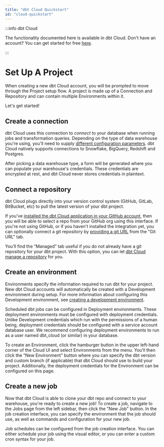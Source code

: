 ```yaml
---
title: "dbt Cloud Quickstart"
id: "cloud-quickstart"
---
```



:::info dbt Cloud

The functionality documented here is available in dbt Cloud. Don't have an account? You can get started for free [here](https://www.getdbt.com/signup).

:::

# Set Up A Project
When creating a new dbt Cloud account, you will be prompted to move through the Project setup flow. A project is made up of a Connection and Repository and can contain multiple Environments within it.

Let's get started!

## Create a connection

dbt Cloud uses this connection to _connect_ to your database when running jobs and transformation queries. Depending on the type of data warehouse you're using, you'll need to supply [different configuration parameters](connecting-your-database.md). dbt Cloud natively supports connections to Snowflake, BigQuery, Redshift and Postgres.

After picking a data warehouse type, a form will be generated where you can populate your warehouse's credentials. These credentials are encrypted at rest, and dbt Cloud never stores credentials in plaintext.

<Lightbox src="/img/docs/dbt-cloud/dbt-quickstart-connection.png" title="An example connection for a Snowflake data warehouse"/>

## Connect a repository

dbt Cloud plugs directly into your version control system (GitHub, GitLab, BitBucket, etc) to pull the latest version of your dbt project.

If you've [installed the dbt Cloud application in your GitHub account](cloud-installing-the-github-application), then you will be able to select a repo from your GitHub org using this interface. If you're not using GitHub, or if you haven't installed the integration yet, you can optionally connect a git repository by [providing a git URL](cloud-import-a-project-by-git-url) from the "Git URL" tab.

You’ll find the “Managed” tab useful if you do not already have a git repository for your dbt project. With this option, you can let [dbt Cloud manage a repository](cloud-using-a-managed-repository) for you.

<Lightbox src="/img/docs/dbt-cloud/dbt-quickstart-repository.png" title="Adding a new repository from GitHub"/>


## Create an environment

Environments specify the information required to run dbt for your project. New dbt Cloud accounts will automatically be created with a Development environment during setup. For more information about configuring this Development environment, see [creating a development environment](using-the-dbt-ide#creating-a-development-environment).

Scheduled dbt jobs can be configured in Deployment environments. These deployment environments must be configured with deployment credentials. Unlike Development credentials which run with the permissions of a human being, deployment credentials should be configured with a service account database user. We recommend configuring deployment environments to run as a user named dbt_cloud (or similar) in your database.

To create an Environment, click the hamburger button in the upper left-hand corner of the Cloud UI and select Environments from the menu. You’ll then click the “New Environment” button where you can specify the dbt version and custom branch (if applicable) that dbt Cloud should use to build your project. Additionally, the deployment credentials for the Environment can be configured on this page.

<Lightbox src="/img/docs/dbt-cloud/dbt-quickstart-environment.png" title="Creating a new deployment environment"/>

## Create a new job

Now that dbt Cloud is able to clone your dbt repo and connect to your warehouse, you're ready to create a new job! To create a job, navigate to the Jobs page from the left sidebar, then click the "New Job" button. In the job creation interface, you can specify the environment that the job should use, as well as commands and configuration for your new job.

<Lightbox src="/img/docs/dbt-cloud/dbt-quickstart-new-job.png" title="An example job definition"/>

Job schedules can be configured from the job creation interface. You can either schedule your job using the visual editor, or you can enter a custom cron syntax for your job.

<Lightbox src="/img/docs/dbt-quickstart-new-job-schedule.png" title="Setting a job schedule"/>
